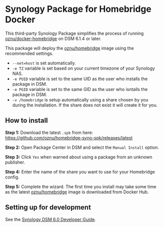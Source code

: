 # Synology Package for Homebridge Docker

This third-party Synology Package simplifies the process of running [oznu/docker-homebridge](https://github.com/oznu/docker-homebridge) on DSM 6.1.4 or later.

This package will deploy the [oznu/homebridge](https://hub.docker.com/r/oznu/homebridge/) image using the recommended settings.

* `--net=host` is set automatically.
* `-e TZ` variable is set based on your current timezone of your Synology NAS.
* `-e PUID` variable is set to the same UID as the user who installs the package in DSM.
* `-e PGID` variable is set to the same GID as the user who isntalls the package in DSM.
* `-v /homebridge` is setup automatically using a share chosen by you during the installation. If the share does not exist it will create it for you.

## How to install

**Step 1:** Download the latest `.spk` from here: https://github.com/oznu/homebridge-syno-spk/releases/latest

**Step 2:** Open Package Center in DSM and select the `Manual Install` option.

**Step 3:** Click `Yes` when warned about using a package from an unknown publisher.

**Step 4:** Enter the name of the share you want to use for your Homebridge config.

**Step 5:** Complete the wizard. The first time you install may take some time as the latest [oznu/homebridge](https://hub.docker.com/r/oznu/homebridge/) image is downloaded from Docker Hub.

## Setting up for development

See the [Synology DSM 6.0 Developer Guide](https://developer.synology.com/developer-guide/index.html).
